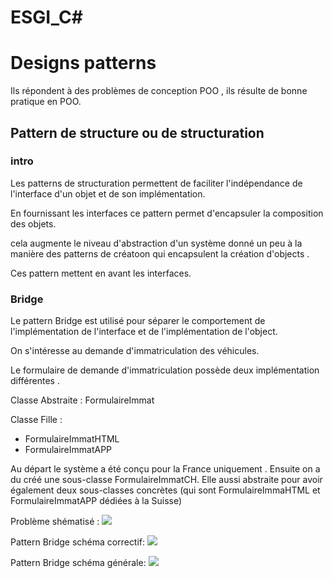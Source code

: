 # ESGI_C#

# Designs patterns

Ils répondent à des problèmes de conception POO , ils résulte de bonne pratique en POO.

## Pattern de structure ou de structuration

### intro

Les patterns de structuration permettent de faciliter l'indépendance de l'interface d'un objet et de son implémentation.

En fournissant les interfaces ce pattern permet d'encapsuler la composition des objets.

cela augmente le niveau d'abstraction d'un système donné un peu à la manière des patterns de créatoon qui encapsulent la création d'objects .

Ces pattern mettent en avant les interfaces.

### Bridge

Le pattern Bridge est utilisé pour séparer le comportement de l'implémentation de l'interface et de l'implémentation de l'object.

On s'intéresse au demande d'immatriculation des véhicules.

Le formulaire de demande d'immatriculation possède deux implémentation différentes .

Classe Abstraite : FormulaireImmat

Classe Fille :
* FormulaireImmatHTML
* FormulaireImmatAPP

Au départ le système a été conçu pour la France uniquement . Ensuite on a du créé une sous-classe FormulaireImmatCH. Elle aussi abstraite pour avoir également deux sous-classes concrètes (qui sont FormulaireImmaHTML et FormulaireImmatAPP dédiées à la Suisse)

Problème shématisé :
![](https://i.imgur.com/LUWZp7p.png)

Pattern Bridge schéma correctif:
![](https://i.imgur.com/DLbRckB.png)

Pattern Bridge schéma générale:
![](https://i.imgur.com/haodmSC.png)